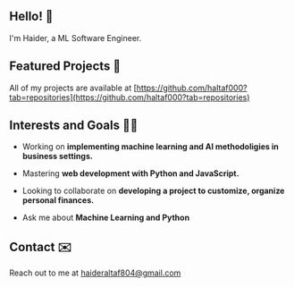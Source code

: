 <h2 align="left">Hello! 👋</h2>

I'm Haider, a ML Software Engineer.

<h2 align="left">Featured Projects 📂</h2>


All of my projects are available at [https://github.com/haltaf000?tab=repositories](https://github.com/haltaf000?tab=repositories)

<h2 align="left">Interests and Goals 👨‍💻</h2>

- Working on **implementing machine learning and AI methodoligies in business settings.**

- Mastering **web development with Python and JavaScript.**

- Looking to collaborate on **developing a project to customize, organize personal finances.**

- Ask me about **Machine Learning and Python**

<h2 align="left">Contact ✉️</h2>

Reach out to me at haideraltaf804@gmail.com
